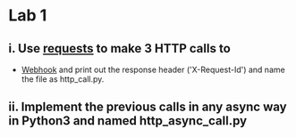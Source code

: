 # Lab 1

## i. Use [requests](http://docs.python-requests.org/en/master/) to make 3 HTTP calls to

- [Webhook](https://webhook.site/) and print out the response header ('X-Request-Id') and name the file as http_call.py.

## ii. Implement the previous calls in any async way in Python3 and named http_async_call.py 



